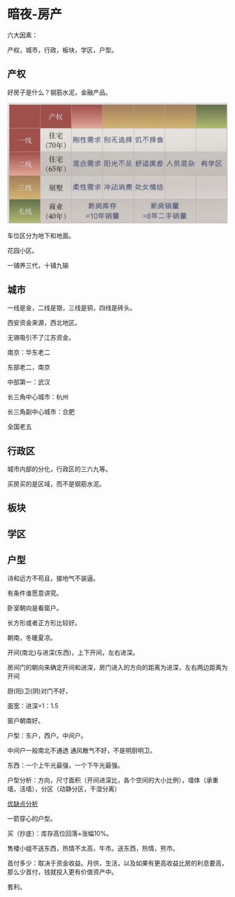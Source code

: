# 暗夜-房产

六大因素：

产权，城市，行政，板块，学区，户型。

## 产权

好房子是什么？钢筋水泥，金融产品。

![产权](images/chanquan.png)

车位区分为地下和地面。

花园小区。

一铺养三代，十铺九输

## 城市

一线是金，二线是银，三线是铜，四线是砖头。

西安资金来源，西北地区。

无锡吸引不了江苏资金。

南京：华东老二

东部老二，南京

中部第一：武汉

长三角中心城市：杭州

长三角副中心城市：合肥

全国老五

## 行政区

城市内部的分化，行政区的三六九等。

买房买的是区域，而不是钢筋水泥。

## 板块

## 学区

## 户型

诗和远方不苟且，接地气不装逼。

有条件谁愿意讲究。

卧室朝向是看窗户。

长方形或者正方形比较好。

朝南，冬暖夏凉。

开间(南北)与进深(东西)，上下开间，左右进深。

房间门的朝向来确定开间和进深，房门进入的方向的距离为进深，左右两边距离为开间

厨(阳)卫(阴)对门不好，

面宽：进深=1：1.5

窗户朝南好。

户型：东户，西户。中间户。

中间户一般南北不通透 通风散气不好，不是明厨明卫。

东西：一个上午光最强，一个下午光最强。

户型分析：方向，尺寸面积（开间进深比，各个空间的大小比例），墙体（承重墙，活墙），分区（动静分区，干湿分离）

[优缺点分析](https://www.bao315.com/xt/299402.html)

一箭穿心的户型。

买（抄底）：库存高位回落+涨幅10%。

售楼小姐不送东西，热情不太高，牛市。送东西，热情，熊市。

首付多少：取决于资金收益。月供，生活，以及如果有更高收益比房的利息要高，那么少首付，钱就投入更有价值资产中。

套利。

